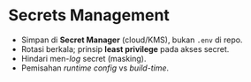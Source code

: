 # Secrets Management

- Simpan di **Secret Manager** (cloud/KMS), bukan `.env` di repo.
- Rotasi berkala; prinsip **least privilege** pada akses secret.
- Hindari men-*log* secret (masking).
- Pemisahan *runtime config* vs *build-time*.
